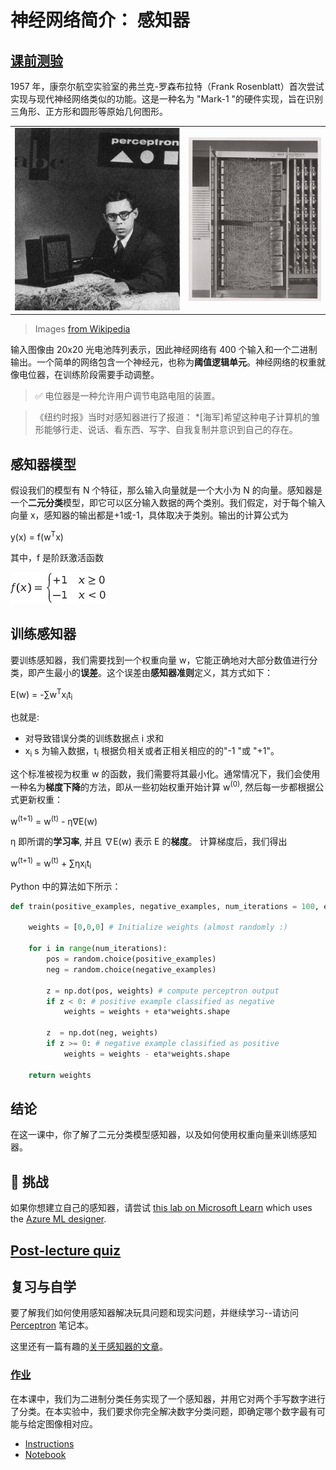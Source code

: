 # 神经网络简介： 感知器

## [课前测验](https://red-field-0a6ddfd03.1.azurestaticapps.net/quiz/103)

1957 年，康奈尔航空实验室的弗兰克-罗森布拉特（Frank Rosenblatt）首次尝试实现与现代神经网络类似的功能。这是一种名为 "Mark-1 "的硬件实现，旨在识别三角形、正方形和圆形等原始几何图形。

|      |      |
|--------------|-----------|
|<img src='images/Rosenblatt-wikipedia.jpg' alt='Frank Rosenblatt'/> | <img src='images/Mark_I_perceptron_wikipedia.jpg' alt='The Mark 1 Perceptron' />|

> Images [from Wikipedia](https://en.wikipedia.org/wiki/Perceptron)

输入图像由 20x20 光电池阵列表示，因此神经网络有 400 个输入和一个二进制输出。一个简单的网络包含一个神经元，也称为**阈值逻辑单元**。神经网络的权重就像电位器，在训练阶段需要手动调整。

> ✅ 电位器是一种允许用户调节电路电阻的装置。

> 《纽约时报》当时对感知器进行了报道： *[海军]希望这种电子计算机的雏形能够行走、说话、看东西、写字、自我复制并意识到自己的存在。

## 感知器模型

假设我们的模型有 N 个特征，那么输入向量就是一个大小为 N 的向量。感知器是一个**二元分类**模型，即它可以区分输入数据的两个类别。我们假定，对于每个输入向量 x，感知器的输出都是+1或-1，具体取决于类别。输出的计算公式为

y(x) = f(w<sup>T</sup>x)

其中，f 是阶跃激活函数

<!-- img src="http://www.sciweavers.org/tex2img.php?eq=f%28x%29%20%3D%20%5Cbegin%7Bcases%7D%0A%20%20%20%20%20%20%20%20%20%2B1%20%26%20x%20%5Cgeq%200%20%5C%5C%0A%20%20%20%20%20%20%20%20%20-1%20%26%20x%20%3C%200%0A%20%20%20%20%20%20%20%5Cend%7Bcases%7D%20%5C%5C%0A&bc=White&fc=Black&im=jpg&fs=12&ff=arev&edit=0" align="center" border="0" alt="f(x) = \begin{cases} +1 & x \geq 0 \\ -1 & x < 0 \end{cases} \\" width="154" height="50" / -->
<img src="images/activation-func.png"/>

## 训练感知器

要训练感知器，我们需要找到一个权重向量 w，它能正确地对大部分数值进行分类，即产生最小的**误差**。这个误差由**感知器准则**定义，其方式如下：

E(w) = -&sum;w<sup>T</sup>x<sub>i</sub>t<sub>i</sub>

也就是:

* 对导致错误分类的训练数据点 i 求和
* x<sub>i</sub> s 为输入数据，t<sub>i</sub> 根据负相关或者正相关相应的的"-1 "或 "+1"。

这个标准被视为权重 w 的函数，我们需要将其最小化。通常情况下，我们会使用一种名为**梯度下降**的方法，即从一些初始权重开始计算 w<sup>(0)</sup>, 然后每一步都根据公式更新权重：

w<sup>(t+1)</sup> = w<sup>(t)</sup> - &eta;&nabla;E(w)

 &eta; 即所谓的**学习率**, 并且 &nabla;E(w) 表示 E 的**梯度**。 计算梯度后，我们得出

w<sup>(t+1)</sup> = w<sup>(t)</sup> + &sum;&eta;x<sub>i</sub>t<sub>i</sub>

Python 中的算法如下所示：

```python
def train(positive_examples, negative_examples, num_iterations = 100, eta = 1):

    weights = [0,0,0] # Initialize weights (almost randomly :)
        
    for i in range(num_iterations):
        pos = random.choice(positive_examples)
        neg = random.choice(negative_examples)

        z = np.dot(pos, weights) # compute perceptron output
        if z < 0: # positive example classified as negative
            weights = weights + eta*weights.shape

        z  = np.dot(neg, weights)
        if z >= 0: # negative example classified as positive
            weights = weights - eta*weights.shape

    return weights
```

## 结论

在这一课中，你了解了二元分类模型感知器，以及如何使用权重向量来训练感知器。

## 🚀 挑战

如果你想建立自己的感知器，请尝试 [this lab on Microsoft Learn](https://docs.microsoft.com/en-us/azure/machine-learning/component-reference/two-class-averaged-perceptron?WT.mc_id=academic-77998-cacaste) which uses the [Azure ML designer](https://docs.microsoft.com/en-us/azure/machine-learning/concept-designer?WT.mc_id=academic-77998-cacaste).

## [Post-lecture quiz](https://red-field-0a6ddfd03.1.azurestaticapps.net/quiz/203)

## 复习与自学

要了解我们如何使用感知器解决玩具问题和现实问题，并继续学习--请访问 [Perceptron](Perceptron.ipynb) 笔记本。

这里还有一篇有趣的[关于感知器的文章](https://towardsdatascience.com/what-is-a-perceptron-basics-of-neural-networks-c4cfea20c590)。

### [作业](lab/README.md)

在本课中，我们为二进制分类任务实现了一个感知器，并用它对两个手写数字进行了分类。在本实验中，我们要求你完全解决数字分类问题，即确定哪个数字最有可能与给定图像相对应。

* [Instructions](lab/README.md)
* [Notebook](lab/PerceptronMultiClass.ipynb)
